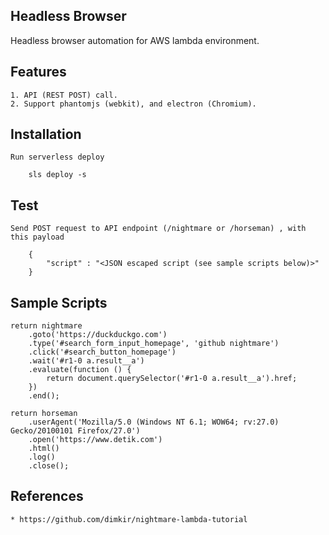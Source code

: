 Headless Browser
----------------

Headless browser automation for AWS lambda environment.

Features
--------
    
    1. API (REST POST) call.
    2. Support phantomjs (webkit), and electron (Chromium).
    
Installation
------------
    
    Run serverless deploy
        
        sls deploy -s
        
Test
----
    
    Send POST request to API endpoint (/nightmare or /horseman) , with this payload
    
    	{
      	    "script" : "<JSON escaped script (see sample scripts below)>"
    	}

Sample Scripts
--------------

````
return nightmare
    .goto('https://duckduckgo.com')
    .type('#search_form_input_homepage', 'github nightmare')
    .click('#search_button_homepage')
    .wait('#r1-0 a.result__a')
    .evaluate(function () {
        return document.querySelector('#r1-0 a.result__a').href;
    })
    .end();
````

````
return horseman
    .userAgent('Mozilla/5.0 (Windows NT 6.1; WOW64; rv:27.0) Gecko/20100101 Firefox/27.0')
    .open('https://www.detik.com')
    .html()
    .log() 
    .close();
````


References
----------

    * https://github.com/dimkir/nightmare-lambda-tutorial
    